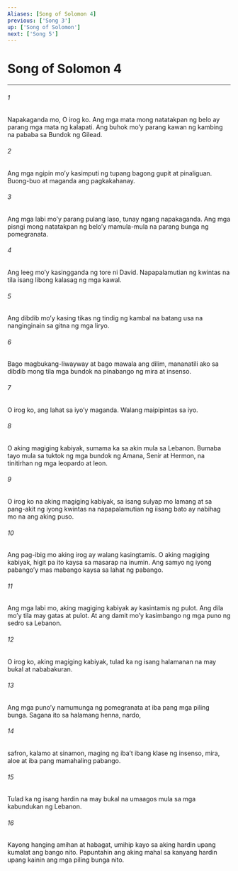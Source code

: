 ```yaml
---
Aliases: [Song of Solomon 4]
previous: ['Song 3']
up: ['Song of Solomon']
next: ['Song 5']
---
```

# Song of Solomon 4

***


###### 1 


Napakaganda mo, O irog ko. Ang mga mata mong natatakpan ng belo ay parang mga mata ng kalapati. Ang buhok moʼy parang kawan ng kambing na pababa sa Bundok ng Gilead. 


###### 2 


Ang mga ngipin moʼy kasimputi ng tupang bagong gupit at pinaliguan. Buong-buo at maganda ang pagkakahanay. 


###### 3 


Ang mga labi moʼy parang pulang laso, tunay ngang napakaganda. Ang mga pisngi mong natatakpan ng beloʼy mamula-mula na parang bunga ng pomegranata. 


###### 4 


Ang leeg moʼy kasingganda ng tore ni David. Napapalamutian ng kwintas na tila isang libong kalasag ng mga kawal. 


###### 5 


Ang dibdib moʼy kasing tikas ng tindig ng kambal na batang usa na nanginginain sa gitna ng mga liryo. 


###### 6 


Bago magbukang-liwayway at bago mawala ang dilim, mananatili ako sa dibdib mong tila mga bundok na pinabango ng mira at insenso. 


###### 7 


O irog ko, ang lahat sa iyoʼy maganda. Walang maipipintas sa iyo. 


###### 8 


O aking magiging kabiyak, sumama ka sa akin mula sa Lebanon. Bumaba tayo mula sa tuktok ng mga bundok ng Amana, Senir at Hermon, na tinitirhan ng mga leopardo at leon. 


###### 9 


O irog ko na aking magiging kabiyak, sa isang sulyap mo lamang at sa pang-akit ng iyong kwintas na napapalamutian ng iisang bato ay nabihag mo na ang aking puso. 


###### 10 


Ang pag-ibig mo aking irog ay walang kasingtamis. O aking magiging kabiyak, higit pa ito kaysa sa masarap na inumin. Ang samyo ng iyong pabangoʼy mas mabango kaysa sa lahat ng pabango. 


###### 11 


Ang mga labi mo, aking magiging kabiyak ay kasintamis ng pulot. Ang dila moʼy tila may gatas at pulot. At ang damit moʼy kasimbango ng mga puno ng sedro sa Lebanon. 


###### 12 


O irog ko, aking magiging kabiyak, tulad ka ng isang halamanan na may bukal at nababakuran. 


###### 13 


Ang mga punoʼy namumunga ng pomegranata at iba pang mga piling bunga. Sagana ito sa halamang henna, nardo, 


###### 14 


safron, kalamo at sinamon, maging ng ibaʼt ibang klase ng insenso, mira, aloe at iba pang mamahaling pabango. 


###### 15 


Tulad ka ng isang hardin na may bukal na umaagos mula sa mga kabundukan ng Lebanon. 


###### 16 


Kayong hanging amihan at habagat, umihip kayo sa aking hardin upang kumalat ang bango nito. Papuntahin ang aking mahal sa kanyang hardin upang kainin ang mga piling bunga nito.
